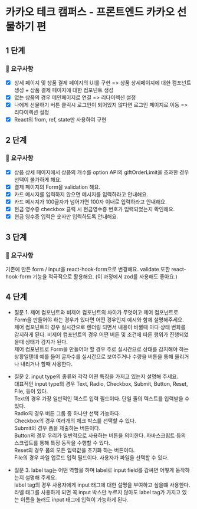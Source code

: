 # 카카오 테크 캠퍼스 - 프론트엔드 카카오 선물하기 편

## 1 단계

### 📝 요구사항

- [x] 상세 페이지 및 상품 결제 페이지의 UI를 구현 => 상품 상세페이지에 대한 컴포넌트 생성 + 상품 결제 페이지에 대한 컴포넌트 생성
- [x] 없는 상품의 경우 메인페이지로 연결 => 리다이렉션 설정
- [x] 나에게 선물하기 버튼 클릭시 로그인이 되어있지 않다면 로그인 페이지로 이동 => 리다이렉션 설정
- [x] React의 from, ref, state만 사용하여 구현

## 2 단계

### 📝 요구사항

- [x] 상품 상세 페이지에서 상품의 개수를 option API의 giftOrderLimit을 초과한 경우 선택이 불가하게 해요.
- [x] 결제 페이지의 Form을 validation 해요.
- [x] 카드 메시지를 입력하지 않으면 메시지를 입력하라고 안내해요.
- [x] 카드 메시지가 100글자가 넘어가면 100자 이내로 입력하라고 안내해요.
- [x] 현금 영수증 checkbox 클릭 시 현금영수증 번호가 입력되었는지 확인해요.
- [x] 현금 영수증 입력은 숫자만 입력하도록 안내해요.

## 3 단계

### 📝 요구사항

기존에 만든 form / input을 react-hook-form으로 변경해요.
validate 또한 react-hook-form 기능을 적극적으로 활용해요. (이 과정에서 zod를 사용해도 좋아요.)

## 4 단계

- 질문 1. 제어 컴포넌트와 비제어 컴포넌트의 차이가 무엇이고 제어 컴포넌트로 Form을 만들어야 하는 경우가 있다면 어떤 경우인지 예시와 함께 설명해주세요.</br>
  제어 컴포넌트의 경우 실시간으로 렌더링 되면서 내용이 바뀔때 마다 상태 변화를 감지하게 된다. 비제어 컴포넌트의 경우 어떤 버튼 및 조건에 따른 행위가 진행되었을때 상태가 감지가 된다.</br>
  제어 컴포넌트로 Form을 만들어야 할 경우 주로 실시간으로 상태를 감지해야 하는 상황일탠데 예를 들어 글자수를 실시간으로 보여주거나 수량을 버튼을 통해 올리거나 내리거나 할때 사용한다.

- 질문 2. input type의 종류와 각각 어떤 특징을 가지고 있는지 설명해 주세요.</br>
  대표적인 input type의 경우 Text, Radio, Checkbox, Submit, Button, Reset, File, 등이 있다. </br>
  Text의 경우 가장 일반적인 텍스트 입력 필드이다. 단일 줄의 텍스트를 입력받을 수 있다.</br>
  Radio의 경우 버튼 그룹 중 하나만 선택 가능하다.</br>
  Checkbox의 경우 여러개의 체크 박스를 선택할 수 있다.</br>
  Submit의 경우 폼을 제출하는 버튼이다.</br>
  Button의 경우 우리가 일반적으로 사용하는 버튼을 의미한다. 자바스크립트 등의 스크립트를 통해 특정 동작을 수행할 수 있다.</br>
  Reset의 경우 폼의 모든 입력값을 초기화 하는 버튼이다.</br>
  File의 경우 파일 업로드 입력 필드이다. 사용자가 파일을 선택할 수 있다.</br>

- 질문 3. label tag는 어떤 역할을 하며 label로 input field를 감싸면 어떻게 동작하는지 설명해 주세요.</br>
  label tag의 경우 사용자에게 input 태그에 대한 설명을 부여하고 싶을떄 사용한다. </br>
  라벨 태그를 사용하게 되면 꼭 input 박스만 누르지 않아도 label tag가 가지고 있는 이름을 눌러도 input 태그에 입력이 가능하게 된다.
